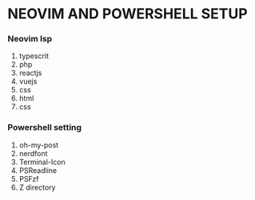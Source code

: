 <h1>NEOVIM AND POWERSHELL SETUP</h1>
<div>
<h3>Neovim lsp</h3>
<ol>
<li>typescrit</li>
<li>php</li>
<li>reactjs</li>
<li>vuejs</li>
<li>css</li>
<li>html</li>
<li>css</li>
</ol>
</div>

<div>
<h3>Powershell setting</h3>
<ol>
<li>oh-my-post</li>
<li>nerdfont</li>
<li>Terminal-Icon</li>
<li>PSReadline</li>
<li>PSFzf</li>
<li>Z directory</li>
</ol>
</div>

